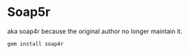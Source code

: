 # Soap5r

aka soap4r because the original author no longer maintain it.

```Bash
gem install soap4r
```
